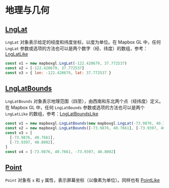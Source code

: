 # 地理与几何

## [LngLat](https://docs.mapbox.com/mapbox-gl-js/api/geography/#lnglat)

`LngLat` 对象表示给定的经度和纬度坐标，以度为单位。在 Mapbox GL 中，任何 `LngLat` 参数或选项的方法也可以是两个数字（经、纬度）的数组，参考：[LngLatLike](https://docs.mapbox.com/mapbox-gl-js/api/geography/#lnglatlike)

```js
const v1 = new mapboxgl.LngLat(-122.420679, 37.772537)
const v2 = [-122.420679, 37.772537]
const v3 = { lon: -122.420679, lat: 37.772537 }
```

## [LngLatBounds](https://docs.mapbox.com/mapbox-gl-js/api/geography/#lnglatbounds)

`LngLatBounds` 对象表示地理范围（四至），由西南和东北两个点（经纬度）定义。在 Mapbox GL 中，任何 `LngLatBounds` 参数或选项的方法也可以是两个 `LngLatLike` 的数组，参考：[LngLatBoundsLike](https://docs.mapbox.com/mapbox-gl-js/api/geography/#lnglatboundslike)

```js
const v1 = new mapboxgl.LngLatBounds(new mapboxgl.LngLat(-73.9876, 40.7661), new mapboxgl.LngLat(-73.9397, 40.8002))
const v2 = new mapboxgl.LngLatBounds([-73.9876, 40.7661], [-73.9397, 40.8002])
const v3 = [
  [-73.9876, 40.7661],
  [-73.9397, 40.8002],
]
const v4 = [-73.9876, 40.7661, -73.9397, 40.8002]
```

## [Point](https://docs.mapbox.com/mapbox-gl-js/api/geography/#point)

`Point` 对象有 `x` 和 `y` 属性，表示屏幕坐标（以像素为单位）。同样也有 [PointLike](https://docs.mapbox.com/mapbox-gl-js/api/geography/#pointlike)
